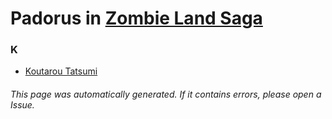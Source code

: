 # Padorus in [Zombie Land Saga](https://myanimelist.net/anime/37976/Zombieland_Saga)

### K
* [Koutarou Tatsumi](https://github.com/shadow578/Project-Padoru/blob/master/table-of-contents/characters/KoutarouTatsumi.md)

###### This page was automatically generated. If it contains errors, please open a Issue.
